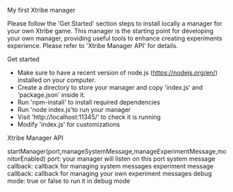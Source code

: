 My first Xtribe manager

Please follow the 'Get Started' section steps to install locally a manager for your own Xtribe game. This manager is the starting point for developing your own manager, providing useful tools to enhance creating experiments experience. Please refer to 'Xtribe Manager API' for details.

Get started
- Make sure to have a recent version of node.js (https://nodejs.org/en/) installed on your computer.
- Create a directory to store your manager and copy 'index.js' and 'package.json' inside it.
- Run 'npm-install' to install required dependencies
- Run 'node index.js'to run your manager
- Visit 'http://localhost:11345/' to check it is running
- Modify 'index.js' for customizations

Xtribe Manager API

startManager(port,manageSystemMessage,manageExperimentMessage,monitorEnabled)
    port: your manager will listen on this port
    system message callback: callback for managing system messages
    experiment message callback: callback for managing your own experiment messages
    debug mode: true or false to run it in debug mode




